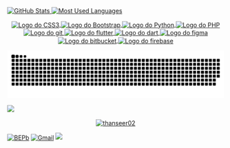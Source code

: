 
  <a href="#">
    <img height="190rem" alt="GitHub Stats" src="https://github-readme-stats.vercel.app/api?username=thanseer02&show_icons=true&title_color=007acc&icon_color=007acc&text_color=007acc&bg_color=00000000&border_radius=15&border_color=00000000&count_private=true&hide=contribs&hide_rank=true"/>
  </a>
  <a href="#">
    <img height="190rem" alt="Most Used Languages" src="https://github-readme-stats.vercel.app/api/top-langs/?username=thanseer02&langs_count=6&layout=compact&title_color=007acc&icon_color=007acc&text_color=007acc&bg_color=00000000&border_radius=15&border_color=00000000&hide=jupyter%20notebook"/>
  </a>
</div> 
<div style="display: inline_block">
  <p align="center">
    <a href="#">
      <img align="center" alt="Logo do CSS3" height="30" width="40" title="CSS3" src="https://www.vectorlogo.zone/logos/w3_css/w3_css-icon.svg">
    </a>
    <a href="#">
      <img align="center" alt="Logo do Bootstrap" height="30" width="40" title="Bootstrap" src="https://www.vectorlogo.zone/logos/getbootstrap/getbootstrap-icon.svg">
    </a>
    <a href="#">
      <img align="center" alt="Logo do Python" height="30" width="40" title="Python" src="https://www.vectorlogo.zone/logos/w3_html5/w3_html5-icon.svg">
    </a>
    <a href="#">
      <img align="center" alt="Logo do PHP" height="30" width="40" title="PHP" src="https://www.vectorlogo.zone/logos/php/php-ar21.svg">
    </a>
    <a href="#">
      <img align="center" alt="Logo do git" height="30" width="40" title="PHP" src="https://www.vectorlogo.zone/logos/github/github-icon.svg">
    </a>
    <a href="#">
      <img align="center" alt="Logo do flutter" height="30" width="30" title="flutter" src="https://www.vectorlogo.zone/logos/flutterio/flutterio-icon.svg"> 
    </a>
    <a href="#">
      <img align="center" alt="Logo do dart" height="30" width="30" title="dart" src="https://www.vectorlogo.zone/logos/dartlang/dartlang-icon.svg"> 
    </a>
    <a href="#">
      <img align="center" alt="Logo do figma" height="30" width="30" title="figma" src="https://www.vectorlogo.zone/logos/figma/figma-icon.svg"> 
    </a>
    <a href="#">
      <img align="center" alt="Logo do bitbucket" height="30" width="30" title="bitbucket" src="https://www.vectorlogo.zone/logos/bitbucket/bitbucket-icon.svg"> 
    </a>
    <a href="#">
      <img align="center" alt="Logo do firebase" height="30" width="30" title="firebase" src="https://www.vectorlogo.zone/logos/firebase/firebase-icon.svg"> 
    </a>

  </p>
</div>
<div> 
  <p align="center">
    <a href="#"><img title="Snake animation" src="snake.svg">
    </a>
  </p>
</div>
<img src="https://github-readme-streak-stats.herokuapp.com/?user=thanseer02"></img>
<!--   profile-green-animate -->
<p align="center"> 
<a href="https://github.com/ryo-ma/github-profile-trophy"><img src="https://github-profile-trophy.vercel.app/?username=thanseer02" alt="thanseer02" /></a>
</p>


<p align="left">
<a href="[https://linkedin.com/in/andrej-marinchenko-0445b7214](https://www.linkedin.com/in/muhammad-thanseer-2bb258274/)" target="blank"><img align="center" src="https://raw.githubusercontent.com/BEPb/BEPb/master/assets/linkedin.svg" alt="BEPb" height="30" width="30" /></a>
<a href="mailto:thanzeetnz83@gmail.com.com" target="blank"><img align="center" src="https://raw.githubusercontent.com/BEPb/BEPb/master/assets/gmail.svg" alt="Gmail" height="30" width="30" /></a>
<a href="https://api.whatsapp.com/send?phone=+919947977759" alt="Connect on Whatsapp"> <img src="https://img.shields.io/badge/WHATSAPP-%2325D366.svg?&style=for-the-badge&logo=whatsapp&logoColor=white" /> </a>
</p>
